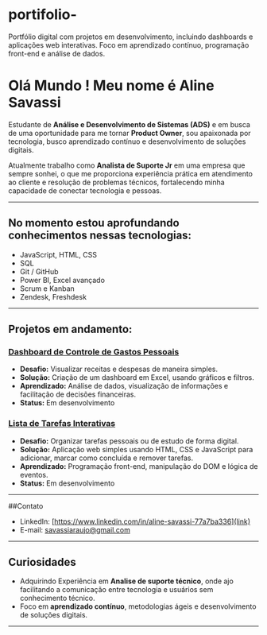 # portifolio-
Portfólio digital com projetos em desenvolvimento, incluindo dashboards e aplicações web interativas. Foco em aprendizado contínuo, programação front-end e análise de dados.

# Olá Mundo ! Meu nome é Aline Savassi

Estudante de **Análise e Desenvolvimento de Sistemas (ADS)** e em busca de uma oportunidade para me tornar  **Product Owner**, sou apaixonada por tecnologia, busco aprendizado contínuo e desenvolvimento de soluções digitais.

Atualmente trabalho como **Analista de Suporte Jr** em uma empresa que sempre sonhei, o que me proporciona experiência prática em atendimento ao cliente e resolução de problemas técnicos, fortalecendo minha capacidade de conectar tecnologia e pessoas.

---

## No momento estou aprofundando conhecimentos nessas tecnologias: 
-  JavaScript, HTML, CSS  
-  SQL  
- Git / GitHub  
- Power BI, Excel avançado  
- Scrum e Kanban  
- Zendesk, Freshdesk    

---

## Projetos em andamento:

### [Dashboard de Controle de Gastos Pessoais]()
- **Desafio:** Visualizar receitas e despesas de maneira simples.  
- **Solução:** Criação de um dashboard em Excel, usando gráficos e filtros.  
- **Aprendizado:** Análise de dados, visualização de informações e facilitação de decisões financeiras.  
- **Status:** Em desenvolvimento

### [Lista de Tarefas Interativas]()
- **Desafio:** Organizar tarefas pessoais ou de estudo de forma digital.  
- **Solução:** Aplicação web simples usando HTML, CSS e JavaScript para adicionar, marcar como concluída e remover tarefas.  
- **Aprendizado:** Programação front-end, manipulação do DOM e lógica de eventos.  
- **Status:** Em desenvolvimento

---

##Contato
- LinkedIn: [https://www.linkedin.com/in/aline-savassi-77a7ba336](link)  
- E-mail: savassiaraujo@gmail.com  

---

## Curiosidades
- Adquirindo Experiência em **Analise de suporte técnico**, onde ajo facilitando a comunicação entre tecnologia e usuários sem conhecimento técnico.  
- Foco em **aprendizado contínuo**, metodologias ágeis e desenvolvimento de soluções digitais.



---

